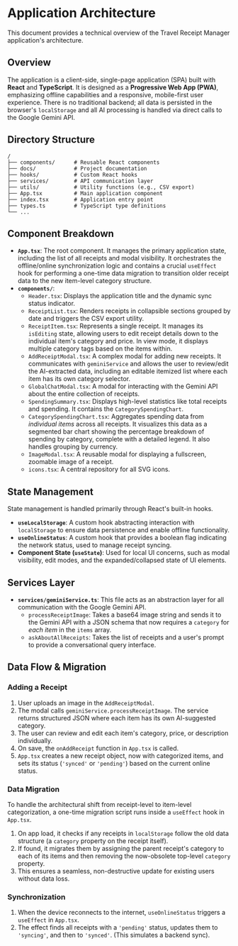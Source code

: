 # Application Architecture

This document provides a technical overview of the Travel Receipt Manager application's architecture.

## Overview

The application is a client-side, single-page application (SPA) built with **React** and **TypeScript**. It is designed as a **Progressive Web App (PWA)**, emphasizing offline capabilities and a responsive, mobile-first user experience. There is no traditional backend; all data is persisted in the browser's `localStorage` and all AI processing is handled via direct calls to the Google Gemini API.

## Directory Structure

```
/
├── components/      # Reusable React components
├── docs/            # Project documentation
├── hooks/           # Custom React hooks
├── services/        # API communication layer
├── utils/           # Utility functions (e.g., CSV export)
├── App.tsx          # Main application component
├── index.tsx        # Application entry point
├── types.ts         # TypeScript type definitions
└── ...
```

## Component Breakdown

-   **`App.tsx`**: The root component. It manages the primary application state, including the list of all receipts and modal visibility. It orchestrates the offline/online synchronization logic and contains a crucial `useEffect` hook for performing a one-time data migration to transition older receipt data to the new item-level category structure.
-   **`components/`**:
    -   `Header.tsx`: Displays the application title and the dynamic sync status indicator.
    -   `ReceiptList.tsx`: Renders receipts in collapsible sections grouped by date and triggers the CSV export utility.
    -   `ReceiptItem.tsx`: Represents a single receipt. It manages its `isEditing` state, allowing users to edit receipt details down to the individual item's category and price. In view mode, it displays multiple category tags based on the items within.
    -   `AddReceiptModal.tsx`: A complex modal for adding new receipts. It communicates with `geminiService` and allows the user to review/edit the AI-extracted data, including an editable itemized list where each item has its own category selector.
    -   `GlobalChatModal.tsx`: A modal for interacting with the Gemini API about the entire collection of receipts.
    -   `SpendingSummary.tsx`: Displays high-level statistics like total receipts and spending. It contains the `CategorySpendingChart`.
    -   `CategorySpendingChart.tsx`: Aggregates spending data from *individual items* across all receipts. It visualizes this data as a segmented bar chart showing the percentage breakdown of spending by category, complete with a detailed legend. It also handles grouping by currency.
    -   `ImageModal.tsx`: A reusable modal for displaying a fullscreen, zoomable image of a receipt.
    -   `icons.tsx`: A central repository for all SVG icons.

## State Management

State management is handled primarily through React's built-in hooks.

-   **`useLocalStorage`**: A custom hook abstracting interaction with `localStorage` to ensure data persistence and enable offline functionality.
-   **`useOnlineStatus`**: A custom hook that provides a boolean flag indicating the network status, used to manage receipt syncing.
-   **Component State (`useState`)**: Used for local UI concerns, such as modal visibility, edit modes, and the expanded/collapsed state of UI elements.

## Services Layer

-   **`services/geminiService.ts`**: This file acts as an abstraction layer for all communication with the Google Gemini API.
    -   `processReceiptImage`: Takes a base64 image string and sends it to the Gemini API with a JSON schema that now requires a `category` for *each item* in the `items` array.
    -   `askAboutAllReceipts`: Takes the list of receipts and a user's prompt to provide a conversational query interface.

## Data Flow & Migration

### Adding a Receipt

1.  User uploads an image in the `AddReceiptModal`.
2.  The modal calls `geminiService.processReceiptImage`. The service returns structured JSON where each item has its own AI-suggested category.
3.  The user can review and edit each item's category, price, or description individually.
4.  On save, the `onAddReceipt` function in `App.tsx` is called.
5.  `App.tsx` creates a new receipt object, now with categorized items, and sets its status (`'synced'` or `'pending'`) based on the current online status.

### Data Migration

To handle the architectural shift from receipt-level to item-level categorization, a one-time migration script runs inside a `useEffect` hook in `App.tsx`.
1.  On app load, it checks if any receipts in `localStorage` follow the old data structure (a `category` property on the receipt itself).
2.  If found, it migrates them by assigning the parent receipt's category to each of its items and then removing the now-obsolete top-level `category` property.
3.  This ensures a seamless, non-destructive update for existing users without data loss.

### Synchronization

1.  When the device reconnects to the internet, `useOnlineStatus` triggers a `useEffect` in `App.tsx`.
2.  The effect finds all receipts with a `'pending'` status, updates them to `'syncing'`, and then to `'synced'`. (This simulates a backend sync).